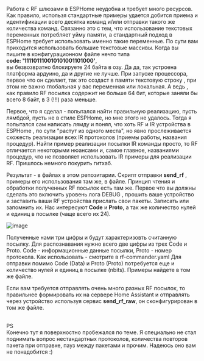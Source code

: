    Работа с RF шлюзами в ESPHome неудобна и требует много ресурсов. Как правило, использя стандартные примеры удается добится приема и идентификации всего десятка команд и/или отправки такого же количества команд. Связанно это с тем, что использование текстовых переменных потребляет уйму памяти, а стандартный подход в ESPHome требует использовать именно такие переменные. По сути вам приходится использовать большие текстовые массивы. Когда вы пишите в конфигурационном файле нечто типа <br> <b>code: '111101110010101001101000'</b>,<br> вы безвозвратно блокируете 24 байта в озу. Да да, так устроена платформа ардуино, да и другие не лучше. При запуске процессора, первое что он сделает, так это создаст в памяти текстовую строку , при этом не важно глобальная у вас переменная или локальная. А ведь , как правило RF посылка содержит не больше 64 бит, которые заняли бы всего 8 байт, в 3 (!!!) раза меньше.<br>
   
   Первое, что я сделал - попытался найти правильную реализацию, пусть лямбдой, пусть не в стиле ESPHome, но мне этого не удалось. Тогда я попытался сам написать лямду и понял, что хоть RF и IR устройства в ESPHome , по сути "растут из одного места", но явно прослеживается схожесть реализации всех IR протоколов (приемы работы, названия процедур). Найти пример реализации посылки IR команды просто, то RF отличается некоторыми нюансами и, самое главное, названиями процедур, что не позволяет использовать IR примеры для реализации RF. Пришлось немного покурить гитхаб.
   
   Результат - в файлах в этом репозитарии. Скрипт отправки <b>send_rf</b> , примеры его использования там же, в файле. Принцип чтения и обработки полученных RF посылок есть там же. 
   Первое что вы должны сделать это включить уровень лога DEBUG , прошить ваше устройство и заставить ваши RF устройства прислать свои пакеты. Записать или запомнить их. Нас интересуют <b>Code</b> и <b>Proto</b>, а так же количество нулей и единиц в посылке (чаще всего их 24).
   
   ![image](https://github.com/Brokly/ESPHome-RF-Commander/assets/11642286/9ef06121-ab6e-44f3-8937-6acdd4cb0ab9)<br>
   
   Полученные нами три цифры и будут характеризовть считанную посылку.
   Для распознавания нужно всего две цифры из трех Code и Proto. Code - информационные данные посылки, Proto - номер протокола. Как использовать - смотрите в rf-commander.yaml
   Для отправки помимо Code (Data) и Proto (Proto) потребуется еще и количество нулей и единиц в посылке (nbits). Примеры найдете в том же файле.
   
   Если вам требуется отправлять очень много разных RF посылок, то правильнее формировать их на сервере Home Assistant и отправлять через устройство используя сервис <b>send_rf_raw</b>, он сконфигурирован в том же файле.

   <br>PS</br> Конечно тут я поверхностно пробежался по теме. Я специально не стал поднимать вопрос нестандартных протоколов, количества повторов пакета при отправке, пауз между пакетами и прочим. Надеюсь оно вам не понадобится :)
   
